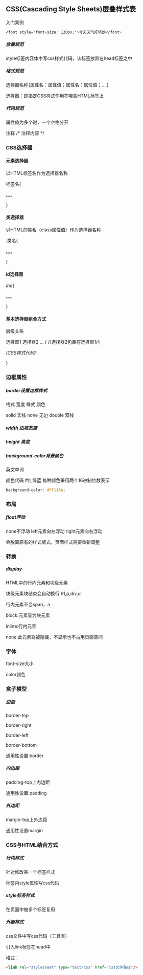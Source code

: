 ## CSS(Cascading Style Sheets)层叠样式表

入门案例

```css
<font style="font-size: 120px;">今天天气好晴朗</font>
```

##### 放置规范

style标签内容体中写css样式代码，该标签放置在head标签之中

##### 格式规范

选择器名称{属性名：属性值；属性名：属性值；....}

选择器：即指定CSS样式作用在哪些HTML标签上

##### 代码规范

属性值为多个时，一个空格分开

注释 /* 注释内容 */

### CSS选择器

#### 元素选择器

以HTML标签名作为选择器名称

标签名{

。。。

}

#### 类选择器

以HTML的类名（class属性值）作为选择器名称

.类名{

。。。

}

#### id选择器

#id{

。。。

}

#### 基本选择器组合方式

层级关系

选择器1 选择器2  ... { //选择器2包裹在选择器1内

/*CSS样式代码*/

}

### 边框属性

##### border设置边框样式

格式 宽度 样式 颜色

solid 实线    none 无边     double 双线

##### width 边框宽度

##### height 高度

##### background-color背景颜色

英文单词

颜色代码 #红绿蓝     每种颜色采用两个16进制位数表示

```css
background-color: #FF11AA;
```

### 布局

##### float浮动

none不浮动 left元素向左浮动  right元素向右浮动

会脱离原有的样式版式，页面样式需要重新调整

### 转换

##### display

HTML中的行内元素和块级元素

块级元素块结束会自动换行 h1,p,div,ul

行内元素不会span，a

block:元素显为块元素

inline:行内元素

none:此元素将被隐藏，不显示也不占用页面空间



### 字体

font-size大小

color颜色



### 盒子模型

##### 边框

border-top

border-right

border-left

border-bottom

通用性设置 border

##### 内边距

padding-top上内边距

通用性设置 padding

##### 外边距

margin-top上外边距

通用性设置margin

### CSS与HTML结合方式

##### 行内样式

针对修改某一个标签样式

标签内style属性写css代码

##### style标签样式

在页面中被多个标签复用

##### 外部样式

css文件中写css代码（工具类）

引入link标签在head中

格式：

```html
<link rel="stylesheet" type="text/css" href="css文件路径"/>
```



